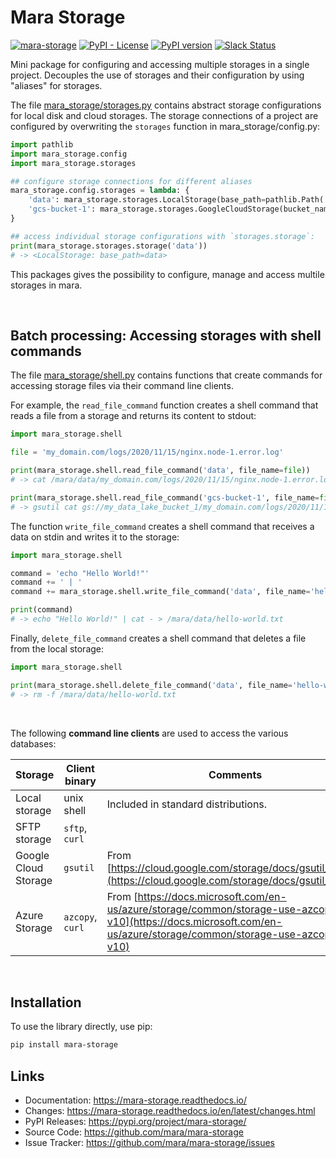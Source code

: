 Mara Storage
============

[![mara-storage](https://github.com/mara/mara-storage/actions/workflows/build.yaml/badge.svg)](https://github.com/mara/mara-storage/actions/workflows/build.yaml)
[![PyPI - License](https://img.shields.io/pypi/l/mara-storage.svg)](https://github.com/mara/mara-storage/blob/master/LICENSE)
[![PyPI version](https://badge.fury.io/py/mara-storage.svg)](https://badge.fury.io/py/mara-storage)
[![Slack Status](https://img.shields.io/badge/slack-join_chat-white.svg?logo=slack&style=social)](https://communityinviter.com/apps/mara-users/public-invite)

Mini package for configuring and accessing multiple storages in a single project. Decouples the use of storages and their configuration by using "aliases" for storages.

The file [mara_storage/storages.py](https://github.com/mara/mara-storage/blob/main/mara_storage/storages.py) contains abstract storage configurations for local disk and cloud storages. The storage connections of a project are configured by overwriting the `storages` function in mara_storage/config.py:

``` python
import pathlib
import mara_storage.config
import mara_storage.storages

## configure storage connections for different aliases
mara_storage.config.storages = lambda: {
    'data': mara_storage.storages.LocalStorage(base_path=pathlib.Path('data')),
    'gcs-bucket-1': mara_storage.storages.GoogleCloudStorage(bucket_name='my_data_lake_bucket_1', project_id='my_awesome_project')
}

## access individual storage configurations with `storages.storage`:
print(mara_storage.storages.storage('data'))
# -> <LocalStorage: base_path=data>
```

This packages gives the possibility to configure, manage and access multile storages in mara.

&nbsp;


## Batch processing: Accessing storages with shell commands

The file [mara_storage/shell.py](https://github.com/mara/mara-storage/blob/main/mara_storage/shell.py) contains functions that create commands for accessing storage files via their command line clients.

For example, the `read_file_command` function creates a shell command that reads a file from a storage and returns its content to stdout:

```python
import mara_storage.shell

file = 'my_domain.com/logs/2020/11/15/nginx.node-1.error.log'

print(mara_storage.shell.read_file_command('data', file_name=file))
# -> cat /mara/data/my_domain.com/logs/2020/11/15/nginx.node-1.error.log

print(mara_storage.shell.read_file_command('gcs-bucket-1', file_name=file))
# -> gsutil cat gs://my_data_lake_bucket_1/my_domain.com/logs/2020/11/15/nginx.node-1.error.log
```

The function `write_file_command` creates a shell command that receives a data on stdin and writes it to the storage:

```python
import mara_storage.shell

command = 'echo "Hello World!"'
command += ' | '
command += mara_storage.shell.write_file_command('data', file_name='hello-world.txt')

print(command)
# -> echo "Hello World!" | cat - > /mara/data/hello-world.txt
```

Finally, `delete_file_command` creates a shell command that deletes a file from the local storage:

```python
import mara_storage.shell

print(mara_storage.shell.delete_file_command('data', file_name='hello-world.txt'))
# -> rm -f /mara/data/hello-world.txt
```

&nbsp;


The following **command line clients** are used to access the various databases:

| Storage | Client binary | Comments |
| --- | --- | --- |
| Local storage | unix shell | Included in standard distributions. |
| SFTP storage | `sftp`, `curl` |  |
| Google Cloud Storage | `gsutil` | From [https://cloud.google.com/storage/docs/gsutil_install](https://cloud.google.com/storage/docs/gsutil_install). |
| Azure Storage | `azcopy`, `curl` | From [https://docs.microsoft.com/en-us/azure/storage/common/storage-use-azcopy-v10](https://docs.microsoft.com/en-us/azure/storage/common/storage-use-azcopy-v10)

&nbsp;


Installation
------------
To use the library directly, use pip:

```bash
pip install mara-storage
```

## Links

* Documentation: https://mara-storage.readthedocs.io/
* Changes: https://mara-storage.readthedocs.io/en/latest/changes.html
* PyPI Releases: https://pypi.org/project/mara-storage/
* Source Code: https://github.com/mara/mara-storage
* Issue Tracker: https://github.com/mara/mara-storage/issues

